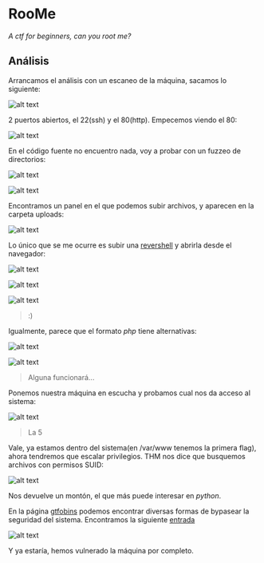 # RooMe

_A ctf for beginners, can you root me?_

## Análisis

Arrancamos el análisis con un escaneo de la máquina, sacamos lo siguiente:

![alt text](img/image.png)

2 puertos abiertos, el 22(ssh) y el 80(http). Empecemos viendo el 80:

![alt text](img/image-1.png)

En el código fuente no encuentro nada, voy a probar con un fuzzeo de directorios:

![alt text](img/image-2.png)

![alt text](img/image-3.png)

Encontramos un panel en el que podemos subir archivos, y aparecen en la carpeta uploads:

![alt text](img/image-4.png)

Lo único que se me ocurre es subir una [revershell](https://github.com/pentestmonkey/php-reverse-shell/blob/master/php-reverse-shell.php) y abrirla desde el navegador:

![alt text](img/image-5.png)

![alt text](img/image-6.png)

![alt text](img/image-7.png)
> :)

Igualmente, parece que el formato _php_ tiene alternativas:

![alt text](img/image-8.png)

![alt text](img/image-9.png)
> Alguna funcionará...

Ponemos nuestra máquina en escucha y probamos cual nos da acceso al sistema:

![alt text](img/image-10.png)
> La 5

Vale, ya estamos dentro del sistema(en /var/www tenemos la primera flag), ahora tendremos que escalar privilegios. THM nos dice que busquemos archivos con permisos SUID:

![alt text](img/image-11.png)

Nos devuelve un montón, el que más puede interesar en _python_.

En la página [gtfobins](https://gtfobins.github.io/) podemos encontrar diversas formas de bypasear la seguridad del sistema. Encontramos la siguiente [entrada](https://gtfobins.github.io/gtfobins/python/#suid)

![alt text](img/image-12.png)

Y ya estaría, hemos vulnerado la máquina por completo.
